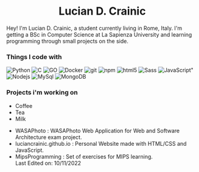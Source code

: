 <h1 align="center">
  <b>Lucian D. Crainic</b>
</h1>

Hey! I'm Lucian D. Crainic, a student currently living in Rome, Italy. I'm getting a BSc in Computer Science at La Sapienza University
and learning programming through small projects on the side.

<h3>Things I code with</h3>
<p>
  <img alt="Python" src="https://img.shields.io/badge/-Python-45b8d8?style=flat-square&logo=python&logoColor=white" />
  <img alt="C" src="https://img.shields.io/badge/-C-45b8d8?style=flat-square&logo=c&logoColor=white" />
  <img alt="GO" src="https://img.shields.io/badge/-Go-45b8d8?style=flat-square&logo=go&logoColor=white" />
  <img alt="Docker" src="https://img.shields.io/badge/-Docker-46a2f1?style=flat-square&logo=docker&logoColor=white" /> 
  <img alt="git" src="https://img.shields.io/badge/-Git-F05032?style=flat-square&logo=git&logoColor=white" />
  <img alt="npm" src="https://img.shields.io/badge/-NPM-CB3837?style=flat-square&logo=npm&logoColor=white" />
  <img alt="html5" src="https://img.shields.io/badge/-HTML5-E34F26?style=flat-square&logo=html5&logoColor=white" />
  <img alt="Sass" src="https://img.shields.io/badge/-Sass-CC6699?style=flat-square&logo=sass&logoColor=white" />
  <img alt=JavaScript" src="https://img.shields.io/badge/-JavaScript-45b8d8?style=flat-square&logo=javascript&logoColor=white" />
  <img alt="Nodejs" src="https://img.shields.io/badge/-Nodejs-43853d?style=flat-square&logo=Node.js&logoColor=white" />   
  <img alt="MySql" src="https://img.shields.io/badge/-JavaScript-45b8d8?style=flat-square&logo=mysql&logoColor=white" />
  <img alt="MongoDB" src="https://img.shields.io/badge/-MongoDB-13aa52?style=flat-square&logo=mongodb&logoColor=white" />                                                                                                               
</p>
<h3>Projects i'm working on</h3> 
<ul>
  <li>Coffee</li>
  <li>Tea</li>
  <li>Milk</li>
</ul>                                                                                                                    
                                                                                                                      
- WASAPhoto : WASAPhoto Web Application for Web and Software Architecture exam project. 
- luciancrainic.github.io : Personal Website made with HTML/CSS and JavaScript. 
- MipsProgramming : Set of exercises for MIPS learning.                                                                                                                                                                                                                                   
Last Edited on: 10/11/2022
